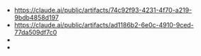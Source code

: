 - https://claude.ai/public/artifacts/74c92f93-4231-4f70-a219-9bdb4858d197
- https://claude.ai/public/artifacts/ad1186b2-6e0c-4910-9ced-77da509df7c0
-
-